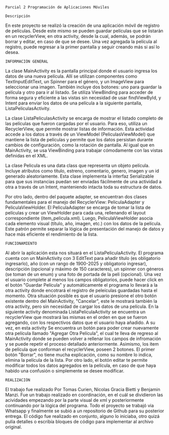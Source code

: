     Parcial 2 Programación de Aplicaciones Móviles

    Descripción

En este proyecto se realizó la creación de una aplicación móvil de registro de películas. Desde este mismo se pueden guardar películas que se listarán en un recyclerView, en otra activity, desde la cual, además, se podrán borrar y editar, en caso de que se desee. Una vez agregada la película al registro, puede regresar a la primer pantalla y seguir creando más si así lo desea.  

    INFORMACIÓN GENERAL
La clase MainActivity es la pantalla principal donde el usuario ingresa los datos de una nueva película. Allí se utilizan componentes como TextInputEditText, un Spinner para el género, y un ImageView para seleccionar una imagen. También incluye dos botones: uno para guardar la película y otro para ir al listado. Se utiliza ViewBinding para acceder de forma segura y eficiente a las vistas sin necesidad de usar findViewById, y Intent para enviar los datos de una película a la siguiente pantalla, ListaPeliculasActivity.

La clase ListaPeliculasActivity se encarga de mostrar el listado completo de las películas que fueron cargadas por el usuario. Para eso, utiliza un RecyclerView, que permite mostrar listas de información. Esta actividad accede a los datos a través de un ViewModel (PeliculasViewModel) que mantiene la lista de películas y permite que los datos persistan durante cambios de configuración, como la rotación de pantalla. Al igual que en MainActivity, se usa ViewBinding para trabajar cómodamente con las vistas definidas en el XML.

La clase Pelicula es una data class que representa un objeto película. Incluye atributos como titulo, estreno, comentario, genero, imagen y un id generado aleatoriamente. Esta clase implementa la interfaz Serializable para que sus instancias puedan ser enviadas fácilmente de una actividad a otra a través de un Intent, manteniendo intacta toda su estructura de datos.

Por otro lado, dentro del paquete adapter, se encuentran dos clases fundamentales para el manejo del RecyclerView: PeliculaAdapter y PeliculaViewHolder. El PeliculaAdapter se encarga de tomar la lista de películas y crear un ViewHolder para cada una, rellenando el layout correspondiente (item_pelicula.xml). Luego, PeliculaViewHolder asocia cada elemento visual (título, año, imagen, etc.) con los datos de la película. Este patrón permite separar la lógica de presentación del manejo de datos y hace más eficiente el rendimiento de la lista.

    FUNCIONAMIENTO

Al abrir la aplicación esta nos situará en el ListaPeliculaActivity. El programa cuenta con un MainActivity con 3 EditText para añadir título (es obligatorio ingresarlo), año (con un rango de 1900-2025 y obligatorio ingresar), descripción (opcional y máximo de 150 caracteres), un spinner con géneros (se toman de un enum) y una foto de portada de la peli (opcional). Una vez el usuario complete al menos los campos obligatorios, puede hacer click en el botón "Guardar Película" y automáticamente el programa lo llevará a la otra activity donde encotrará el registro de peleículas guardadas hasta el momento. Otra situación posible es que el usuario presione el otro botón existente dentro del MainActivity, "Cancelar", este le mostrará también la otra activity, pero sin necesidad de cargar los datos de una película. En la siguiente activity denominada ListaPeliculaActivity se encuentra un recyclerView que mostrará las mismas en el orden en que se fueron agregando, con los respectivos datos que el usuario haya añadido. A su vez, en esta activity Se encuentra un botón para poder crear nuevamente otra película llamado "Agregar Otra Película", el cual te lleva de regreso al MainActivity donde se pueden volver a rellenar los campos de infromación y se puede repetir el proceso detallado anteriormente. Asimismo, los item de película que conforman el recyclerView, poseen 2 botones. El primer botón "Borrar", no tiene mucha explicación, como su nombre lo indica, elimina la película de la lista. Por otro lado, el botón editar te permite modificar todos los datos agregados en la película, en caso de que haya habido una confusión o simplemente se desee modificar.

    REALIZACIÓN

El trabajo fue realizado Por Tomas Curien, Nicolas Gracia Bietti y Benjamin Manzi. Fue un trabajo realizado en coordinación, en el cuál se dividieron las acividades empezando por la parte visual de xml y posteriormente continuando por la lógica del programa. Todo el proyecto se trabajó via Whatsapp y finalmente se subió a un repositorio de Github para su posterior entrega. El código fue realizado en conjunto, alguno lo iniciaba, otro quizá pulía detalles o escribía bloques de código para implementar al archivo original.
